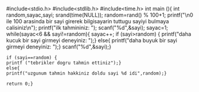 #include<stdio.h>
#include<stdlib.h>
#include<time.h>
int main (){
int random,sayac,sayi;
srand(time(NULL));
random=rand() % 100+1;
printf("\n0 ile 100 arasinda bir sayi girerek bilgisayarin tuttugu sayiyi bulmaya calisiniz\n");
printf("ilk tahmininiz: ");
scanf("%d",&sayi);
sayac=1;
while(sayac<6 && sayi!=random){
	sayac++;
	if (sayi>random) {
printf("daha kucuk bir sayi girmeyi deneyiniz: ");}
	else{
printf("daha buyuk bir sayi girmeyi deneyiniz: ");}
	scanf("%d",&sayi);}

	if (sayi==random) {
	printf ("tebrikler dogru tahmin ettiniz");}
	else{
	printf("uzgunum tahmin hakkiniz doldu sayi %d idi",random);}

	return 0;}
